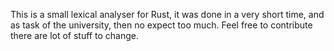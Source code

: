 This is a small lexical analyser for Rust, it was done in a very short time, and as task of the university, then no expect too much. Feel free to contribute there are lot of stuff to change.
